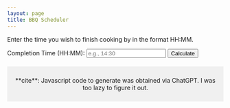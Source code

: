 ```yaml
---
layout: page
title: BBQ Scheduler
---
```


Enter the time you wish to finish cooking by in the format HH:MM.

<form id="timeForm">
    <label for="completionTime">Completion Time (HH:MM):</label>
    <input type="text" id="completionTime" name="completionTime" placeholder="e.g., 14:30" required>
    <button type="button" onclick="calculateIntervals()">Calculate</button>
</form>

<div id="time-intervals"></div>

<script>
function calculateIntervals() {
    let completionTime = document.getElementById("completionTime").value;;
    
    // Regular expression to validate the time format (HH:MM)
    const timeFormat = /^([01]?[0-9]|2[0-3]):[0-5][0-9]$/;
    
    if (timeFormat.test(completionTime)) {
        displayIntervals(completionTime);
    } else {
        alert("Invalid time format. Please enter a valid time in HH:MM format.");
    }
}

function displayIntervals(endTime) {
    const intervals = [
        { label: "Prep Meat", minutes: 190 },
        { label: "Clean BBQ", minutes: 160 },
        { label: "Prep Chimney", minutes: 130 },
        { label: "Start Chimney", minutes: 125 },
        { label: "Start Cooking", minutes: 105 },
        { label: "Rest", minutes: 75 },
        { label: "Reheat Fire for Sear", minutes: 45 },
        { label: "Sear", minutes: 30 },
        { label: "Final Rest", minutes: 15 },
    ];

    const endTimeParts = endTime.split(":");
    let endDate = new Date();
    endDate.setHours(parseInt(endTimeParts[0]));
    endDate.setMinutes(parseInt(endTimeParts[1]));

    let htmlContent = `<p>End time: ${endTime}</p><table><thead>Description</thead><thead>Time</thead>`;
    
    intervals.forEach(interval => {
        let intervalTime = new Date(endDate.getTime() - interval.minutes * 60000);
        let hours = intervalTime.getHours().toString().padStart(2, '0');
        let minutes = intervalTime.getMinutes().toString().padStart(2, '0');
        
        htmlContent += `<tr><td>${interval.label}</td><td>${hours}:${minutes}</td></tr>`;
    });

    htmlContent += "</table>";
    document.getElementById("time-intervals").innerHTML = htmlContent;
}
</script>
  

<footer style="margin-top: 20px; padding: 10px; background-color: #f0f0f0; text-align: center;">
    <p>**cite**: Javascript code to generate was obtained via ChatGPT. I was too lazy to figure it out.</p>
</footer>